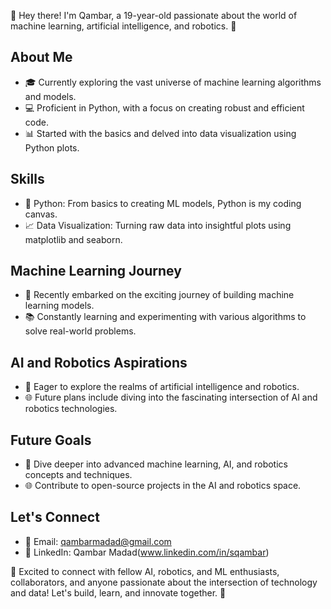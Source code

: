 👋 Hey there! I'm Qambar, a 19-year-old passionate about the world of machine learning, artificial intelligence, and robotics. 🚀

## About Me
- 🎓 Currently exploring the vast universe of machine learning algorithms and models.
- 💻 Proficient in Python, with a focus on creating robust and efficient code.
- 📊 Started with the basics and delved into data visualization using Python plots.

## Skills
- 🐍 Python: From basics to creating ML models, Python is my coding canvas.
- 📈 Data Visualization: Turning raw data into insightful plots using matplotlib and seaborn.

## Machine Learning Journey
- 🧠 Recently embarked on the exciting journey of building machine learning models.
- 📚 Constantly learning and experimenting with various algorithms to solve real-world problems.

## AI and Robotics Aspirations
- 🤖 Eager to explore the realms of artificial intelligence and robotics.
- 🌐 Future plans include diving into the fascinating intersection of AI and robotics technologies.

## Future Goals
- 🚀 Dive deeper into advanced machine learning, AI, and robotics concepts and techniques.
- 🌐 Contribute to open-source projects in the AI and robotics space.

## Let's Connect
- 📧 Email: qambarmadad@gmail.com
- 💼 LinkedIn: Qambar Madad(www.linkedin.com/in/sqambar)

🤝 Excited to connect with fellow AI, robotics, and ML enthusiasts, collaborators, and anyone passionate about the intersection of technology and data! Let's build, learn, and innovate together. 🌟
